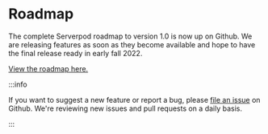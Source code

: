 # Roadmap

The complete Serverpod roadmap to version 1.0 is now up on Github. We are releasing features as soon as they become available and hope to have the final release ready in early fall 2022.

[View the roadmap here.](https://github.com/serverpod/serverpod/projects/1)

:::info

If you want to suggest a new feature or report a bug, please [file an issue](https://github.com/serverpod/serverpod/issues) on Github. We're reviewing new issues and pull requests on a daily basis.

:::
